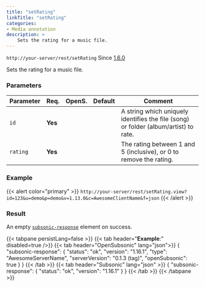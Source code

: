 ```yaml
---
title: "setRating"
linkTitle: "setRating"
categories:
- Media annotation
description: >
    Sets the rating for a music file.
---
```


`http://your-server/rest/setRating` Since [1.6.0](../../subsonic-versions)

Sets the rating for a music file.

### Parameters

| Parameter | Req. | OpenS. | Default | Comment |
| --- | --- | --- | --- | --- |
| `id` | **Yes** |   |  | A string which uniquely identifies the file (song) or folder (album/artist) to rate. |
| `rating` | **Yes** |  |   | The rating between 1 and 5 (inclusive), or 0 to remove the rating. |

### Example

{{< alert color="primary" >}} `http://your-server/rest/setRating.view?id=123&u=demo&p=demo&v=1.13.0&c=AwesomeClientName&f=json` {{< /alert >}}

### Result

An empty [`subsonic-response`](../../responses/subsonic-response) element on success.

{{< tabpane persistLang=false >}}
{{< tab header="**Example**:" disabled=true />}}
{{< tab header="OpenSubsonic" lang="json">}}
{
  "subsonic-response": {
    "status": "ok",
    "version": "1.16.1",
    "type": "AwesomeServerName",
    "serverVersion": "0.1.3 (tag)",
    "openSubsonic": true
  }
}
{{< /tab >}}
{{< tab header="Subsonic" lang="json" >}}
{
  "subsonic-response": {
    "status": "ok",
    "version": "1.16.1"
  }
}
{{< /tab >}}
{{< /tabpane >}}
